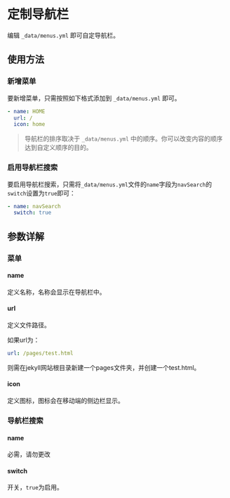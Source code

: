 # 定制导航栏

编辑 `_data/menus.yml` 即可自定导航栏。

## 使用方法

### 新增菜单

要新增菜单，只需按照如下格式添加到 `_data/menus.yml` 即可。

```yaml
- name: HOME
  url: /
  icon: home
```
> 导航栏的排序取决于 `_data/menus.yml` 中的顺序。你可以改变内容的顺序达到自定义顺序的目的。

### 启用导航栏搜索

要启用导航栏搜索，只需将`_data/menus.yml`文件的`name`字段为`navSearch`的`switch`设置为`true`即可：

```yaml
- name: navSearch
  switch: true
```

## 参数详解

### 菜单

#### name

定义名称，名称会显示在导航栏中。

#### url

定义文件路径。

如果url为：

```yaml
url: /pages/test.html
```

则需在jekyll网站根目录新建一个pages文件夹，并创建一个test.html。

#### icon

定义图标，图标会在移动端的侧边栏显示。

### 导航栏搜索

#### name

必需，请勿更改

#### switch

开关，`true`为启用。